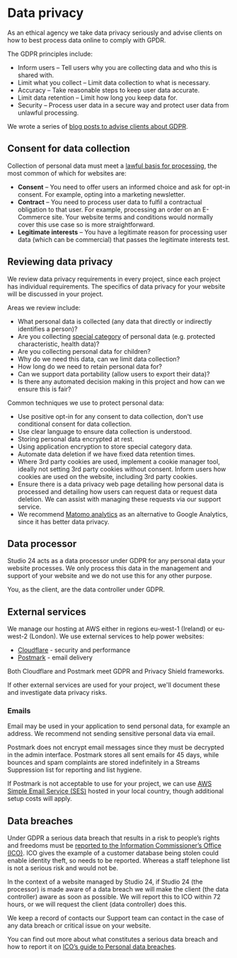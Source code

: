 # Data privacy

As an ethical agency we take data privacy seriously and advise clients on how to best process data online to comply with GPDR. 

The GDPR principles include:

* Inform users – Tell users why you are collecting data and who this is shared with.
* Limit what you collect – Limit data collection to what is necessary.
* Accuracy – Take reasonable steps to keep user data accurate.
* Limit data retention – Limit how long you keep data for.
* Security – Process user data in a secure way and protect user data from unlawful processing.

We wrote a series of [blog posts to advise clients about GDPR](https://www.studio24.net/blog/practical-approach-to-gdpr/).

## Consent for data collection

Collection of personal data must meet a [lawful basis for processing](https://ico.org.uk/for-organisations/guide-to-data-protection/guide-to-the-general-data-protection-regulation-gdpr/lawful-basis-for-processing/), the most common of which for websites are:

* **Consent** – You need to offer users an informed choice and ask for opt-in consent. For example, opting into a marketing newsletter.
* **Contract** – You need to process user data to fulfil a contractual obligation to that user. For example, processing an order on an E-Commerce site. Your website terms and conditions would normally cover this use case so is more straightforward.
* **Legitimate interests** – You have a legitimate reason for processing user data (which can be commercial) that passes the legitimate interests test.

## Reviewing data privacy

We review data privacy requirements in every project, since each project has individual requirements. The specifics of data privacy for your website will be discussed in your project. 

Areas we review include:

* What personal data is collected (any data that directly or indirectly identifies a person)?
* Are you collecting [special category](https://ico.org.uk/for-organisations/uk-gdpr-guidance-and-resources/lawful-basis/special-category-data/what-is-special-category-data/) of personal data (e.g. protected characteristic, health data)?
* Are you collecting personal data for children?
* Why do we need this data, can we limit data collection?
* How long do we need to retain personal data for?
* Can we support data portability (allow users to export their data)?
* Is there any automated decision making in this project and how can we ensure this is fair?

Common techniques we use to protect personal data:

* Use positive opt-in for any consent to data collection, don't use conditional consent for data collection.
* Use clear language to ensure data collection is understood.
* Storing personal data encrypted at rest.
* Using application encryption to store special category data.
* Automate data deletion if we have fixed data retention times.
* Where 3rd party cookies are used, implement a cookie manager tool, ideally not setting 3rd party cookies without consent. Inform users how cookies are used on the website, including 3rd party cookies.
* Ensure there is a data privacy web page detailing how personal data is processed and detailing how users can request data or request data deletion. We can assist with managing these requests via our support service.
* We recommend [Matomo analytics](https://matomo.org/gdpr-analytics/) as an alternative to Google Analytics, since it has better data privacy.

## Data processor

Studio 24 acts as a data processor under GDPR for any personal data your website processes. We only process this data in the management and support of your website and we do not use this for any other purpose.

You, as the client, are the data controller under GDPR.

## External services

We manage our hosting at AWS either in regions eu-west-1 (Ireland) or eu-west-2 (London). We use external services to help power websites:

* [Cloudflare](https://www.cloudflare.com/gdpr/introduction/) - security and performance
* [Postmark](https://postmarkapp.com/eu-privacy#gdpr) - email delivery
 
Both Cloudflare and Postmark meet GDPR and Privacy Shield frameworks. 

If other external services are used for your project, we'll document these and investigate data privacy risks.

### Emails

Email may be used in your application to send personal data, for example an address. We recommend not sending sensitive personal data via email. 

Postmark does not encrypt email messages since they must be decrypted in the admin interface. Postmark stores all sent emails for 45 days, while bounces and spam complaints are stored indefinitely in a Streams Suppression list for reporting and list hygiene.  

If Postmark is not acceptable to use for your project, we can use [AWS Simple Email Service (SES)](https://aws.amazon.com/ses/) hosted in your local country, though additional setup costs will apply.

## Data breaches

Under GDPR a serious data breach that results in a risk to people’s rights and freedoms must be [reported to the Information Commissioner’s Office (ICO)](https://ico.org.uk/for-organisations/report-a-breach/). ICO gives the example of a customer database being stolen could enable identity theft, so needs to be reported. Whereas a staff telephone list is not a serious risk and would not be.

In the context of a website managed by Studio 24, if Studio 24 (the processor) is made aware of a data breach we will make the client (the data controller) aware as soon as possible. We will report this to ICO within 72 hours, or we will request the client (data controller) does this. 

We keep a record of contacts our Support team can contact in the case of any data breach or critical issue on your website. 

You can find out more about what constitutes a serious data breach and how to report it on [ICO’s guide to Personal data breaches](https://ico.org.uk/for-organisations/guide-to-data-protection/guide-to-the-general-data-protection-regulation-gdpr/personal-data-breaches/). 
 